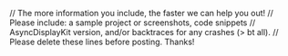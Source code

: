 // The more information you include, the faster we can help you out! 
// Please include: a sample project or screenshots, code snippets
// AsyncDisplayKit version, and/or backtraces for any crashes (> bt all). 
// Please delete these lines before posting. Thanks!